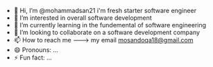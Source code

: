 - 👋 Hi, I’m @mohammadsan21 i'm fresh starter software engineer 
- 👀 I’m interested in overall software development
- 🌱 I’m currently learning in the fundemental of software engineering 
- 💞️ I’m looking to collaborate on a software development company 
- 📫 How to reach me ---> my email mosandoqa18@gmail.com
- 😄 Pronouns: ...
- ⚡ Fun fact: ...

<!---
mohammadsan21/mohammadsan21 is a ✨ special ✨ repository because its `README.md` (this file) appears on your GitHub profile.
You can click the Preview link to take a look at your changes.
--->
